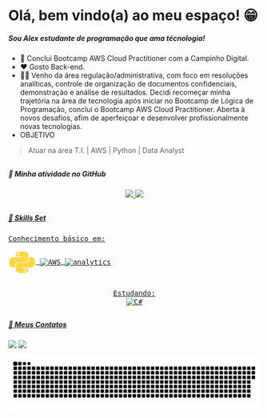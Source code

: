 # Olá, bem vindo(a) ao meu espaço! 😁

##### Sou Alex estudante de programação que ama técnologia!

- 💼 Conclui Bootcamp AWS Cloud Practitioner com a Campinho Digital.
- ❤️ Gosto Back-end.
- 👨‍🎓 Venho da área regulação/administrativa, com foco em resoluções analíticas, controle de organização de documentos confidenciais, demonstração e análise de resultados.
Decidi recomeçar minha trajetória na área de tecnologia após iniciar no Bootcamp de Lógica de Programação, conclui o Bootcamp AWS Cloud Practitioner.
Aberta à novos desafios, afim de aperfeiçoar e desenvolver profissionalmente novas tecnologias.
- OBJETIVO
> Atuar na área T.I. | AWS | Python | Data Analyst

##

##### 🤖 Minha atividade no GitHub
<div align = "center">
  <a href="https://github.com/alexstok">
  <img height = "180em" src = "https://github-readme-stats.vercel.app/api?username=alexstok&show_icons=true&theme=dracula&include_all_commits=true&count_private=true" />
  <img height = "180em" src = "https://github-readme-stats.vercel.app/api/top-langs/?username=alexstok&layout=compact&langs_count=7&theme=dracula" />
</div>

<div>

##
  
  ##### 🧠 Skills Set 
 
  <div style="display: inline_block;">
 <kbd align="center">
      <kbd>Conhecimento básico em:</kbd>
      <br />
      <br />
      <img align="center" title="Python" alt="Python" height="45" width="55" src="https://raw.githubusercontent.com/devicons/devicon/master/icons/python/python-plain.svg">
    <img align="center" title="AWS" alt="AWS" height="45" width="55" src="https://simpleicons.org/icons/amazonaws.svg">
      <img align="center" title="analytics" alt="analytics" height="45" width="55" src="https://simpleicons.org/icons/simpleanalytics.svg">
   <br />
<br /> 
</kbd>
<kbd align="center">
   
<kbd>Estudando:</kbd>
 <br />
       <img align="center" title="C#" alt="C#" height="45" width="55" src="https://simpleicons.org/icons/csharp.svg">
  <br />

  </div>
 
 ##
 
  ##### 💬 Meus Contatos 
  
  <div>
    <a href="https://www.linkedin.com/in/alex-stok/" target="_blank"><img src="https://img.shields.io/badge/-LinkedIn-%230077B5?style=for-the-badge&logo=linkedin&logoColor=white" target="_blank"></a>
     <a href = "mailto:alex.stok@gmail.com"><img src="https://img.shields.io/badge/-Gmail-%23333?style=for-the-badge&logo=gmail&logoColor=white" target="_blank"></a>
  
 </div>
  
  ![Snake animation](https://github.com/alexstok/alexstok/blob/output/github-contribution-grid-snake.svg)
